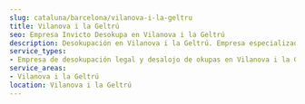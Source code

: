 ```yaml
---
slug: cataluna/barcelona/vilanova-i-la-geltru
title: Vilanova i la Geltrú
seo: Empresa Invicto Desokupa en Vilanova i la Geltrú
description: Desokupación en Vilanova i la Geltrú. Empresa especializada en okupas. Mediación legal y desalojo express. Presupuesto gratuito.
service_types:
- Empresa de desokupación legal y desalojo de okupas en Vilanova i la Geltrú
service_areas:
- Vilanova i la Geltrú
location: Vilanova i la Geltrú
---
```

